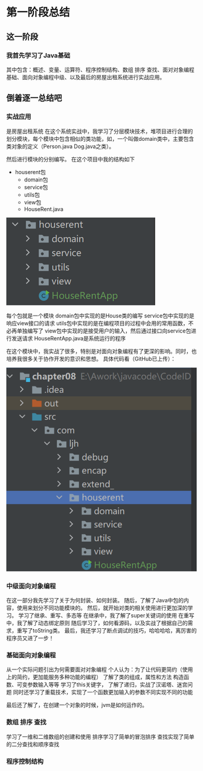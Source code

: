 # 第一阶段总结
## 这一阶段
### 我首先学习了Java基础

其中包含：概述、变量、运算符、程序控制结构、数组 排序 查找、面对对象编程基础、面向对象编程中级、以及最后的房屋出租系统进行实战应用。

## 倒着逐一总结吧
### 实战应用
是房屋出租系统
在这个系统实战中，我学习了分层模块技术，堆项目进行合理的划分模块，每个模块中包含相似的类功能，如，一个叫做domain类中，主要包含类对象的定义（Person.java Dog.java之类）。

然后进行模块的分别编写。
在这个项目中我的结构如下
- houserent包
	- domain包
	- service包
	- utils包
	- view包
	- HouseRent.java

![输入图片说明](/imgs/2024-07-14/16GGNWhhRzbjfJW1.png)

每个包就是一个模块
domain包中实现的是House类的编写
service包中实现的是响应view接口的请求
utils包中实现的是在编程项目的过程中会用的常用函数，不必再单独编写了
view包中实现的是接受用户的输入，然后通过接口向service包进行发送请求
HouseRentApp.java是系统运行的程序

在这个模块中，我实战了很多，特别是对面向对象编程有了更深的影响。同时，也培养我很多关于协作开发的意识和思想。
具体代码看（GitHub已上传）：

![输入图片说明](/imgs/2024-07-14/F1TXcypm5NbjuVo6.png)

### 中级面向对象编程
在这一部分我先学习了关于为何封装、如何封装。
随后，了解了Java中包的内容，使用来划分不同功能模块的。
然后，就开始对类的相关使用进行更加深的学习。
学习了继承、重写、多态等
在继承中，我了解了super关键词的使用
在重写中，我了解了动态绑定原则
随后学习了，如何看源码，以及实战了根据自己的需求，重写了toString类。
最后，我还学习了断点调试的技巧，哈哈哈哈，离厉害的程序员又进了一步！

### 基础面向对象编程
从一个实际问题引出为何需要面对对象编程
个人认为：为了让代码更简约（使用上的简约，更加能服务多种功能的编程）
了解了类的组成，属性和方法
构造函数、可变参数输入等等
学习了this关键字，
了解了递归，实战了汉诺塔、迷宫问题
同时还学习了重载技术，实现了一个函数更加输入的参数不同实现不同的功能

最后还了解了，在创建一个对象的时候，jvm是如何运作的。

### 数组 排序 查找
学习了一维和二维数组的创建和使用
排序学习了简单的冒泡排序
查找实现了简单的二分查找和顺序查找

### 程序控制结构 


<!--stackedit_data:
eyJoaXN0b3J5IjpbMzg4Njk1NDU1LDI4MzEwNTc5N119
-->